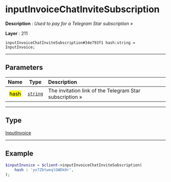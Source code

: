 # inputInvoiceChatInviteSubscription

**Description** : *Used to pay for a Telegram Star subscription »*

**Layer** : 211

```tl
inputInvoiceChatInviteSubscription#34e793f1 hash:string = InputInvoice;
```

---

## Parameters

| Name | Type | Description |
| :---: | :---: | :--- |
| <mark>hash</mark> | [`string`](type/string) | The invitation link of the Telegram Star subscription » |

---

## Type

[InputInvoice](type/InputInvoice)

---

## Example

```php
$inputInvoice = $client->inputInvoiceChatInviteSubscription(
	hash : 'yx7ZbtweqlGWDk0r',
);
```